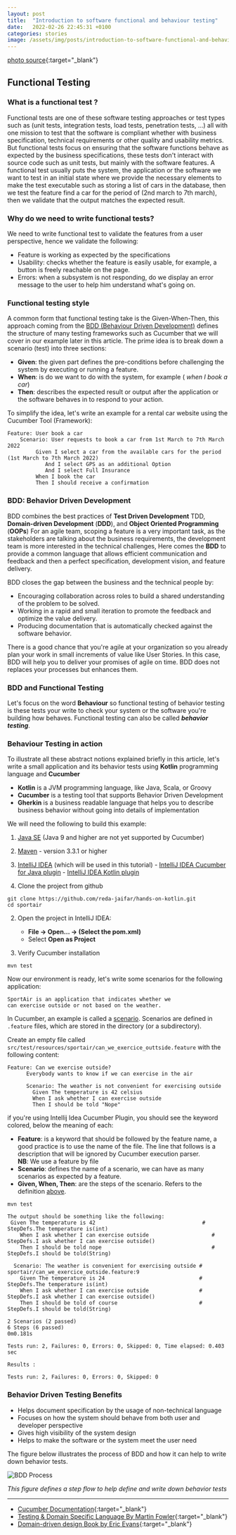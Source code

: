 ```yaml
---
layout: post
title:  "Introduction to software functional and behaviour testing"
date:   2022-02-26 22:45:31 +0100
categories: stories
image: /assets/img/posts/introduction-to-software-functional-and-behavior-testing.jpg
---
```

[photo source](https://images.unsplash.com/photo-1600492515568-8868f609511e?ixlib=rb-1.2.1&ixid=MnwxMjA3fDB8MHxwaG90by1wYWdlfHx8fGVufDB8fHx8&auto=format&fit=crop&w=1250&q=80){:target="_blank"}

## Functional Testing
### What is a functional test ?
Functional tests are one of these software testing approaches or test types such as (unit tests, integration tests, load tests, penetration tests, ...) all with one mission to test that the software is compliant whether with business specification, technical requirements or other quality and usability metrics. But functional tests focus on ensuring that the software functions behave as expected by the business specifications, these tests don't interact with source code such as unit tests, but mainly with the software features.
A functional test usually puts the system, the application or the software we want to test in an initial state where we provide the necessary elements to make the test executable such as storing a list of cars in the database, then we test the feature find a car for the period of (2nd march to 7th march), then we validate that the output matches the expected result.
### Why do we need to write functional tests?
We need to write functional test to validate the features from a user perspective, hence we validate the following:

 -  Feature is working as expected by the specifications
 -  Usability: checks whether the feature is easily usable, for example, a button is freely reachable on the page.
 -  Errors: when a subsystem is not responding, do we display an error message to the user to help him understand what's going on.

### Functional testing style
A common form that functional testing take is the Given-When-Then, this approach coming from the [BDD (Behaviour Driven Development)](#bdd-behavior-driven-development) defines the structure of many testing frameworks such as Cucumber that we will cover in our example later in this article.
The prime idea is to break down a scenario (test)  into three sections:

 - **Given**:  the given part defines the pre-conditions before challenging the system by executing or running a feature.
 - **When**: is do we want to do with the system, for example ( *when I book a car*)
 - **Then**: describes the expected result or output after the application or the software  behaves in to respond to your action.

To simplify the idea, let's write an example for a rental car website using the Cucumber Tool (Framework):

    Feature: User book a car
	    Scenario: User requests to book a car from 1st March to 7th March 2022
		     Given I select a car from the available cars for the period (1st March to 7th March 2022)
			    And I select GPS as an additional Option
			    And I select Full Insurance
			 When I book the car
			 Then I should receive a confirmation


### BDD: Behavior Driven Development
BDD combines the best practices of  **Test Driven Development** TDD, **Domain-driven Development** (**DDD**), and **Object Oriented Programming** (**OOPs**)
For an agile team, scoping a feature is a very important task, as the stakeholders are talking about the business requirements, the development team is more interested in the technical challenges, Here comes the **BDD** to provide a common language that allows efficient communication and feedback and then a perfect specification, development vision, and feature delivery.

BDD closes the gap between the business and the technical people by:

 - Encouraging collaboration across roles to build a shared understanding of the problem to be solved.
 - Working in a rapid and small iteration to promote the feedback and optimize the value delivery.
 - Producing documentation that is automatically checked against the software behavior.

There is a good chance that you're agile at your organization so you already plan your work in small increments of value like User Stories. In this case, BDD will help you to deliver your promises of agile on time. BDD does not replaces your processes but enhances them.

### BDD and Functional Testing
Let's focus on the word **Behaviour** so functional testing of behavior testing is these tests your write to check your system or the software you're building how behaves. Functional testing can also be called ***behavior testing***.

### Behaviour Testing in action
To illustrate all these abstract notions explained briefly in this article, let's write a small application and its behavior tests using **Kotlin** programming language and **Cucumber**

 - **Kotlin** is a JVM programming language, like Java, Scala, or Groovy
 - **Cucumber** is a testing tool that supports Behavior Driven Development
 - **Gherkin**  is a business readable language that helps you to describe business behavior without going into details of implementation

We will need the following to build this example:

 1.   [Java SE](https://www.oracle.com/technetwork/java/javase/downloads/index-jsp-138363.html)  (Java 9 and higher are not yet supported by Cucumber)
 2.   [Maven](https://maven.apache.org/index.html)  - version 3.3.1 or higher
 3.   [IntelliJ IDEA](https://www.jetbrains.com/idea/)  (which will be used in this tutorial)
    -   [IntelliJ IDEA Cucumber for Java plugin](https://plugins.jetbrains.com/plugin/7212-cucumber-for-java)
    -   [IntelliJ IDEA Kotlin plugin](https://plugins.jetbrains.com/plugin/6954-kotlin)


1. Clone the project from github

```shell
git clone https://github.com/reda-jaifar/hands-on-kotlin.git
cd sportair
```
 2. Open the project in IntelliJ IDEA:

	-   **File -> Open… -> (Select the pom.xml)**
	-   Select  **Open as Project**

3. Verify Cucumber installation

```shell
mvn test
```
Now our environment is ready, let's write some scenarios for the following application:

    SportAir is an application that indicates whether we
    can exercise outside or not based on the weather.

In Cucumber, an example is called a [scenario](https://cucumber.io/docs/gherkin/reference#example). Scenarios are defined in `.feature` files, which are stored in the directory (or a subdirectory).

Create an empty file called `src/test/resources/sportair/can_we_exercice_outtside.feature`  with the following content:

    Feature: Can we exercise outside?
          Everybody wants to know if we can exercise in the air

          Scenario: The weather is not convenient for exercising outside
            Given The temperature is 42 celsius
            When I ask whether I can exercise outside
            Then I should be told "Nope"

if you're using Intellij Idea Cucumber Plugin, you should see the keyword colored, below the meaning of each:

 - **Feature**: is a keyword that should be followed by the feature name, a good practice is to use the name of the file. The line that follows is a description that will be ignored by Cucumber execution parser.
   <br />**NB**:  We use a feature by file
 - **Scenario**: defines the name of a scenario, we can have as many scenarios as expected by a feature.
 - **Given, When, Then**: are the steps of the scenario. Refers to the definition [above](#functional-testing-style).
```shell
mvn test
 ```

```shell
The output should be something like the following:
 Given The temperature is 42                                  # StepDefs.The temperature is(int)
    When I ask whether I can exercise outside                    # StepDefs.I ask whether I can exercise outside()
    Then I should be told nope                                   # StepDefs.I should be told(String)

  Scenario: The weather is convenient for exercising outside # sportair/can_we_exercice_outside.feature:9
    Given The temperature is 24                              # StepDefs.The temperature is(int)
    When I ask whether I can exercise outside                # StepDefs.I ask whether I can exercise outside()
    Then I should be told of course                          # StepDefs.I should be told(String)

2 Scenarios (2 passed)
6 Steps (6 passed)
0m0.181s

Tests run: 2, Failures: 0, Errors: 0, Skipped: 0, Time elapsed: 0.403 sec

Results :

Tests run: 2, Failures: 0, Errors: 0, Skipped: 0
```

###  Behavior Driven Testing Benefits

 -  Helps document specification by the usage of non-technical language
 -  Focuses on how the system should behave from both user and developer perspective
 -  Gives high visibility of the system design
 -  Helps to make the software or the system meet the user need

The figure below illustrates the process of BDD and how it can help to write down behavior tests.

![BDD Process](/assets/img/figures/bdd-process.jpeg)

*This figure defines a step flow to help define and write down behavior tests*

----

* [Cucumber Documentation](https://cucumber.io/docs/cucumber/){:target="_blank"}
* [Testing & Domain Specific Language By Martin Fowler](https://martinfowler.com/bliki/GivenWhenThen.html){:target="_blank"}
* [Domain-driven design Book by Eric Evans](https://www.oreilly.com/library/view/domain-driven-design-tackling/0321125215/){:target="_blank"}

